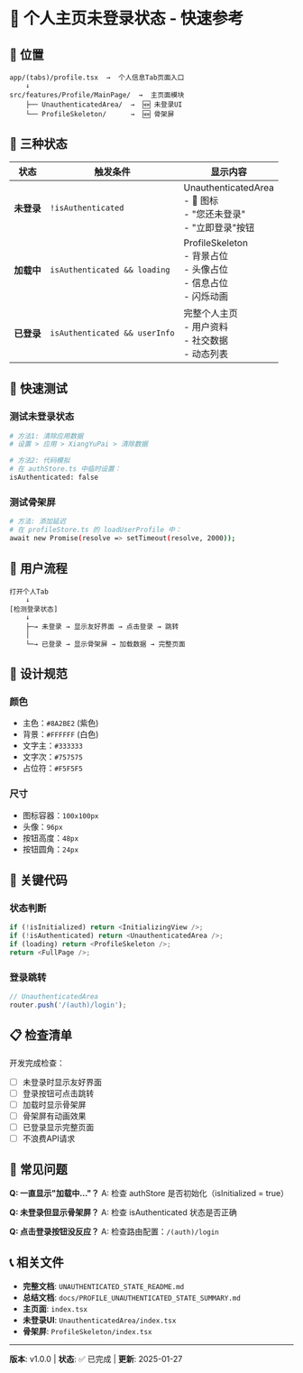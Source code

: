 # 🚀 个人主页未登录状态 - 快速参考

## 📍 位置
```
app/(tabs)/profile.tsx  →  个人信息Tab页面入口
    ↓
src/features/Profile/MainPage/  →  主页面模块
    ├── UnauthenticatedArea/  →  🆕 未登录UI
    └── ProfileSkeleton/      →  🆕 骨架屏
```

## 🎯 三种状态

| 状态 | 触发条件 | 显示内容 |
|------|---------|---------|
| **未登录** | `!isAuthenticated` | UnauthenticatedArea<br/>- 👤 图标<br/>- "您还未登录"<br/>- "立即登录"按钮 |
| **加载中** | `isAuthenticated && loading` | ProfileSkeleton<br/>- 背景占位<br/>- 头像占位<br/>- 信息占位<br/>- 闪烁动画 |
| **已登录** | `isAuthenticated && userInfo` | 完整个人主页<br/>- 用户资料<br/>- 社交数据<br/>- 动态列表 |

## 🔧 快速测试

### 测试未登录状态
```bash
# 方法1: 清除应用数据
# 设置 > 应用 > XiangYuPai > 清除数据

# 方法2: 代码模拟
# 在 authStore.ts 中临时设置：
isAuthenticated: false
```

### 测试骨架屏
```bash
# 方法: 添加延迟
# 在 profileStore.ts 的 loadUserProfile 中：
await new Promise(resolve => setTimeout(resolve, 2000));
```

## 📱 用户流程

```
打开个人Tab
    ↓
[检测登录状态]
    ↓
    ├─→ 未登录 → 显示友好界面 → 点击登录 → 跳转
    │
    └─→ 已登录 → 显示骨架屏 → 加载数据 → 完整页面
```

## 🎨 设计规范

### 颜色
- 主色：`#8A2BE2` (紫色)
- 背景：`#FFFFFF` (白色)
- 文字主：`#333333`
- 文字次：`#757575`
- 占位符：`#F5F5F5`

### 尺寸
- 图标容器：`100x100px`
- 头像：`96px`
- 按钮高度：`48px`
- 按钮圆角：`24px`

## 🔑 关键代码

### 状态判断
```typescript
if (!isInitialized) return <InitializingView />;
if (!isAuthenticated) return <UnauthenticatedArea />;
if (loading) return <ProfileSkeleton />;
return <FullPage />;
```

### 登录跳转
```typescript
// UnauthenticatedArea
router.push('/(auth)/login');
```

## 📋 检查清单

开发完成检查：
- [ ] 未登录时显示友好界面
- [ ] 登录按钮可点击跳转
- [ ] 加载时显示骨架屏
- [ ] 骨架屏有动画效果
- [ ] 已登录显示完整页面
- [ ] 不浪费API请求

## 🐛 常见问题

**Q: 一直显示"加载中..."？**
A: 检查 authStore 是否初始化（isInitialized = true）

**Q: 未登录但显示骨架屏？**
A: 检查 isAuthenticated 状态是否正确

**Q: 点击登录按钮没反应？**
A: 检查路由配置：`/(auth)/login`

## 📞 相关文件

- **完整文档**: `UNAUTHENTICATED_STATE_README.md`
- **总结文档**: `docs/PROFILE_UNAUTHENTICATED_STATE_SUMMARY.md`
- **主页面**: `index.tsx`
- **未登录UI**: `UnauthenticatedArea/index.tsx`
- **骨架屏**: `ProfileSkeleton/index.tsx`

---
**版本**: v1.0.0 | **状态**: ✅ 已完成 | **更新**: 2025-01-27

